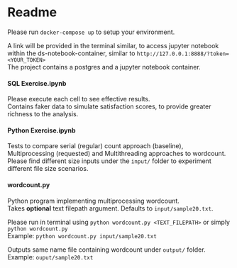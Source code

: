 # Readme  

Please run `docker-compose up` to setup your environment.  

A link will be provided in the terminal similar, to access jupyter notebook within the ds-notebook-container, similar to `http://127.0.0.1:8888/?token=<YOUR_TOKEN>`  
The project contains a postgres and a jupyter notebook container.  


#### SQL Exercise.ipynb  
Please execute each cell to see effective results.  
Contains faker data to simulate satisfaction scores, to provide greater richness to the analysis.  

#### Python Exercise.ipynb  
Tests to compare serial (regular) count approach (baseline), Multiprocessing (requested) and Multithreading approaches to wordcount.   
Please find different size inputs under the `input/` folder to experiment different file size scenarios.  

#### wordcount.py  
Python program implementing multiprocessing wordcount.  
Takes **optional** text filepath argument. Defaults to `input/sample20.txt`.   

Please run in terminal using `python wordcount.py <TEXT_FILEPATH>` or simply `python wordcount.py`  
Example: `python wordcount.py input/sample20.txt`  
  
Outputs same name file containing wordcount under `output/` folder.  
Example: `ouput/sample20.txt`  